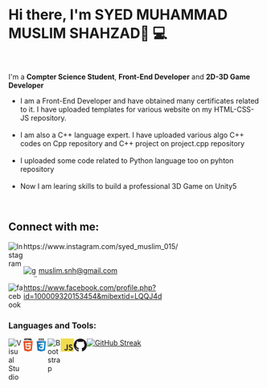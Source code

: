 
<h1> Hi there, I'm SYED MUHAMMAD MUSLIM SHAHZAD👋 💻</h1>
<img src="https://komarev.com/ghpvc/?username=your-github-username&style=flat-square&color=blue" alt=""/>

<p>I'm a <b>Compter Science Student</b>, <b>Front-End Developer</b> and <b>2D-3D Game Developer</b></p>
<ul>
  <li>I am a Front-End Developer and have obtained many certificates related to it. I have uploaded templates for various website on my HTML-CSS-JS repository.</li>
  <br>
  <li>I am also a C++ language expert. I have uploaded various algo C++ codes on Cpp repository and C++ project on project.cpp repository</li>
  <br>
  <li>I uploaded some code related to Python language too on pyhton repository</li>
  <br>
  <li>Now I am learing skills to build a professional 3D Game on Unity5</li>
</ul>
<br />
 <h2>Connect with me:</h2>
<img align="left" alt="Instagram" width="30px" src="https://raw.githubusercontent.com/n3wt0n/n3wt0n/master/assets/instagram.png"/>https://www.instagram.com/syed_muslim_015/
<br>
<br>

<img align="left" alt="gmail" width="30px" height="22px" src="https://e7.pngegg.com/pngimages/358/32/png-clipart-inbox-by-gmail-computer-icons-ios-email-gmail-angle-rectangle.png"/><a href="muslim.snh@gmail.com">muslim.snh@gmail.com</a>
<br />
<br />
<img align="left" alt="facebook" width="30px" src="https://e7.pngegg.com/pngimages/175/452/png-clipart-facebook-logo-facebook-icon-logo-facebook-icon-blue-text.png"/>https://www.facebook.com/profile.php?id=100009320153454&mibextid=LQQJ4d
<br />
<br />
### Languages and Tools:

<img align="left" alt="Visual Studio" width="26px" src="https://visualstudio.microsoft.com/wp-content/uploads/2019/06/BrandVisualStudioWin2019-3.svg" />
<img align="left" alt="HTML5" width="26px" src="https://raw.githubusercontent.com/github/explore/80688e429a7d4ef2fca1e82350fe8e3517d3494d/topics/html/html.png" />
<img align="left" alt="CSS3" width="26px" src="https://raw.githubusercontent.com/github/explore/80688e429a7d4ef2fca1e82350fe8e3517d3494d/topics/css/css.png" />
<img align="left" alt="Bootstrap" width="26px" src="https://e7.pngegg.com/pngimages/263/831/png-clipart-bootstrap-logo-computer-software-web-application-portable-document-format-b-purple-template.png" />
<img align="left" alt="JavaScript" width="26px" src="https://raw.githubusercontent.com/github/explore/80688e429a7d4ef2fca1e82350fe8e3517d3494d/topics/javascript/javascript.png" />
<img align="left" alt="GitHub" width="26px" src="https://raw.githubusercontent.com/github/explore/78df643247d429f6cc873026c0622819ad797942/topics/github/github.png" />


[![GitHub Streak](https://github-readme-streak-stats.herokuapp.com?user=Syed-Muslim-19&theme=transparent&hide_border=true&type=png)](https://git.io/streak-stats)
